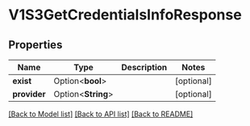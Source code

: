# V1S3GetCredentialsInfoResponse

## Properties

Name | Type | Description | Notes
------------ | ------------- | ------------- | -------------
**exist** | Option<**bool**> |  | [optional]
**provider** | Option<**String**> |  | [optional]

[[Back to Model list]](../README.md#documentation-for-models) [[Back to API list]](../README.md#documentation-for-api-endpoints) [[Back to README]](../README.md)


